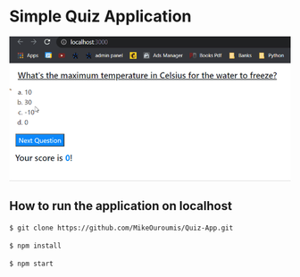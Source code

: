 # Simple Quiz Application

![checkbox animation](https://github.com/MikeOuroumis/Quiz-App/blob/master/resources/quiz-app-gif.gif)

## How to run the application on localhost

```
$ git clone https://github.com/MikeOuroumis/Quiz-App.git

$ npm install

$ npm start
```
